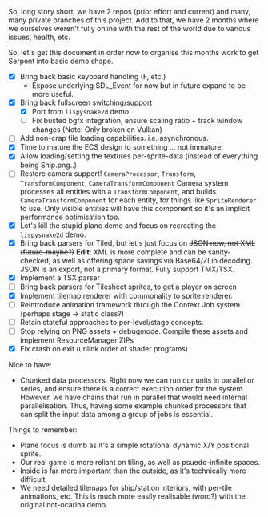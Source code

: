 So, long story short, we have 2 repos (prior effort and current) and many, many private
branches of this project. Add to that, we have 2 months where we ourselves weren't fully
online with the rest of the world due to various issues, health, etc.

So, let's get this document in order now to organise this months work to get Serpent into
basic demo shape.

 - [x] Bring back basic keyboard handling (F, etc.)
    - Expose underlying SDL_Event for now but in future expand to be more useful.
 - [x] Bring back fullscreen switching/support
    - [x] Port from `lispysnake2d` demo
    - [ ] Fix busted bgfx integration, ensure scaling ratio + track window changes (Note: Only broken on Vulkan)
 - [ ] Add non-crap file loading capabilities. i.e. asynchronous.
 - [x] Time to mature the ECS design to something ... not immature.
 - [x] Allow loading/setting the textures per-sprite-data (instead of everything being Ship.png..)
 - [ ] Restore camera support! `CameraProcessor`, `Transform`, `TransformComponent`, `CameraTransformComponent`
       Camera system processes all entities with a `TransformComponent`, and builds `CameraTransformComponent`
       for each entity, for things like `SpriteRenderer` to use. Only visible entities will have this
       component so it's an implicit performance optimisation too.
 - [x] Let's kill the stupid plane demo and focus on recreating the `lispysnake2d` demo.
 - [x] Bring back parsers for Tiled, but let's just focus on ~~JSON now, not XML (future-maybe?)~~
   **Edit**: XML is more complete and can be sanity-checked, as well as offering space savings
   via Base64/ZLib decoding. JSON is an export, not a primary format. Fully support TMX/TSX.
 - [x] Implement a TSX parser
 - [ ] Bring back parsers for Tilesheet sprites, to get a player on screen
 - [x] Implement tilemap renderer with commonality to sprite renderer.
 - [ ] Reintroduce animation framework through the Context Job system (perhaps stage -> static class?)
 - [ ] Retain stateful approaches to per-level/stage concepts.
 - [ ] Stop relying on PNG assets + debugmode. Compile these assets and implement ResourceManager ZIPs
 - [x] Fix crash on exit (unlink order of shader programs)

Nice to have:

 - Chunked data processors. Right now we can run our units in parallel or series, and ensure
   there is a correct execution order for the system. However, we have chains that run in parallel
   that would need internal parallelisation. Thus, having some example chunked processors that can
   split the input data among a group of jobs is essential.


Things to remember:

 - Plane focus is dumb as it's a simple rotational dynamic X/Y positional sprite.
 - Our real game is more reliant on tiling, as well as psuedo-infinite spaces.
 - Inside is far more important than the outside, as it's technically more difficult.
 - We need detailed tilemaps for ship/station interiors, with per-tile animations, etc.
   This is much more easily realisable (word?) with the original not-ocarina demo.
